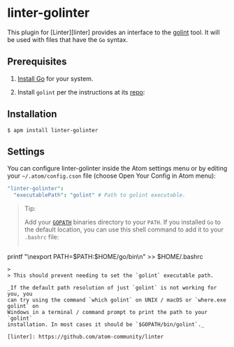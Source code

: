 # linter-golinter

This plugin for [Linter][linter] provides an interface to the
[golint](https://github.com/golang/lint) tool. It will be used
with files that have the `Go` syntax.

## Prerequisites

  1. [Install Go](https://golang.org/doc/install) for your system.
  
  2. Install `golint` per the instructions at its [repo]((https://github.com/golang/lint)):

## Installation

```ShellSession
$ apm install linter-golinter
```

## Settings

You can configure linter-golinter inside the Atom settings menu or by editing
your `~/.atom/config.cson` file (choose Open Your Config in Atom menu):

```CoffeeScript
"linter-golinter":
  "executablePath": "golint" # Path to golint executable.
```

> Tip:
> 
> Add your [`GOPATH`](https://github.com/golang/go/wiki/GOPATH) binaries directory to your `PATH`. If you installed `Go` to the default location, you can use this shell command to add it to your `.bashrc` file:
> 
> ```bash
printf "\nexport PATH=\$PATH:\$HOME/go/bin\n" >> $HOME/.bashrc
```
> 
> This should prevent needing to set the `golint` executable path.

_If the default path resolution of just `golint` is not working for you, you
can try using the command `which golint` on UNIX / macOS or `where.exe golint` on
Windows in a terminal / command prompt to print the path to your `golint`
installation. In most cases it should be `$GOPATH/bin/golint`._

[linter]: https://github.com/atom-community/linter
